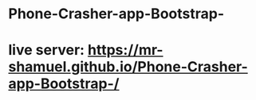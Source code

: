 # Phone-Crasher-app-Bootstrap-
# live server:  https://mr-shamuel.github.io/Phone-Crasher-app-Bootstrap-/
